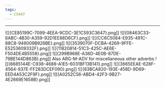 ```yaml
---
tags:
  - CS447
---
```

---
![[{CE85199C-7099-4EEA-9CDC-3E1C593C3647}.png]]
![[{08463C33-6ABC-4B30-A359-92D1EE88D6CF}.png]]
![[{CC6C5084-E935-491C-88C8-946009B926BE}.png]]
![[{3539070F-DCBA-4269-9FFE-E5253609332F}.png]]
![[{11820814-51C3-425C-AE6E-F504DE4B5558}.png]]
![[{299B968E-A36D-4E0B-87DE-79BE144D863B}.png]]
Also ARG-M-ADV for miscellaneous other adverbs
![[{6685144E-C938-4688-A1E5-6031BF13B141}.png]]
![[{3665EEAE-628F-4564-937E-FF283DCEF090}.png]]
![[{83BCA820-193E-458D-9D69-EED4A53C2F9F}.png]]
![[{A0252C56-ABD4-42F3-9B27-4E2669E1658B}.png]]
